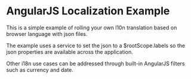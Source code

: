 # AngularJS Localization Example
This is a simple example of rolling your own l10n translation based on browser language with json files.

The example uses a service to set the json to a $rootScope.labels so the json properties are available across the application.

Other i18n use cases can be addressed through built-in AngularJS filters such as currency and date.
